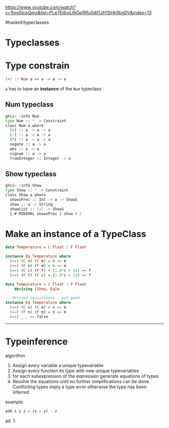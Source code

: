 https://www.youtube.com/watch?v=1txgSlcpQmo&list=PLe7Ei6viL6jGp1Rfu0dil1JH1SHk9bgDV&index=13

#haskell/typeclasses

# Typeclasses

# Type constrain
```haskell
(+) :: Num a => a -> a -> a

```
`a`  has to have an **instance** of the `Num` typeclass

## Num typeclass
```bash
ghci> :info Num
type Num :: * -> Constraint
class Num a where
  (+) :: a -> a -> a
  (-) :: a -> a -> a
  (*) :: a -> a -> a
  negate :: a -> a
  abs :: a -> a
  signum :: a -> a
  fromInteger :: Integer -> a
```



## Show typeclass
```bash
ghci> :info Show
type Show :: * -> Constraint
class Show a where
  showsPrec :: Int -> a -> ShowS
  show :: a -> String
  showList :: [a] -> ShowS
  {-# MINIMAL showsPrec | show #-}
```



# Make an instance of a TypeClass
```haskell
data Temperature = C Float | F Float

instance Eq Temperature where
  (==) (C n) (C m) = n == m
  (==) (F n) (F m) = n == m
  (==) (C c) (F f) = (1.8*c + 32) == f
  (==) (F f) (C c) = (1.8*c + 32) == f
```

```haskell
data Temperature = C Float | F Float
	deriving (Show, Eq)o

-- derived equivalence - not good
instance Eq Temperature where
  (==) (C n) (C m) = n == m
  (==) (F n) (F m) = n == m
  (==) _ _ == false
```

----------
# Typeinference

algorithm
1. Assign every variable a unique typevariable
2. Assign every function its type with new unique typevariables
3. for each subexpression of the expression generate equations of types
4. Resolve the equations until no further simplifications can be done. Conflicting types imply a type error otherwise the type has been inferred


example:
```haskell
add x y z = (x + y) : z
```

ad. 1. 






